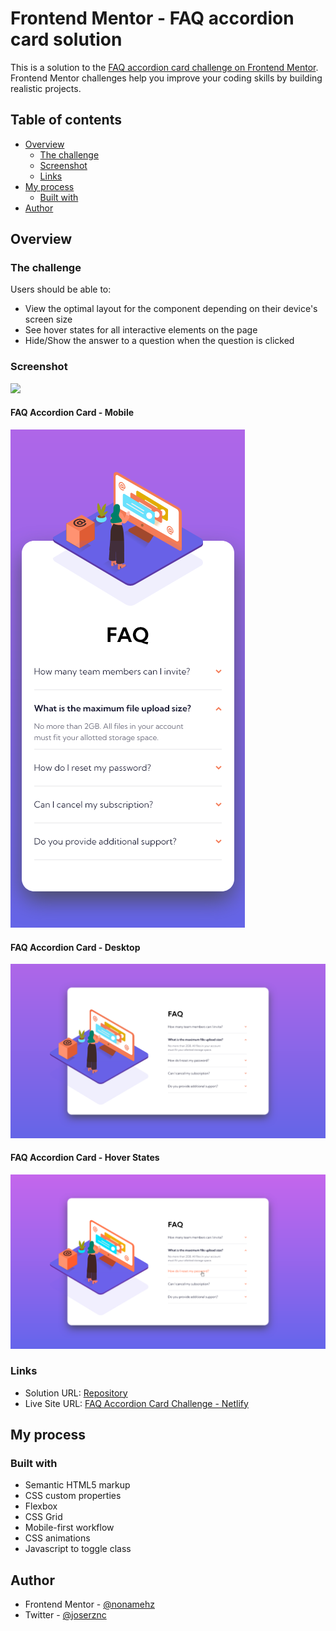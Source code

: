 # Frontend Mentor - FAQ accordion card solution

This is a solution to the [FAQ accordion card challenge on Frontend Mentor](https://www.frontendmentor.io/challenges/faq-accordion-card-XlyjD0Oam). Frontend Mentor challenges help you improve your coding skills by building realistic projects.

## Table of contents

- [Overview](#overview)
  - [The challenge](#the-challenge)
  - [Screenshot](#screenshot)
  - [Links](#links)
- [My process](#my-process)
  - [Built with](#built-with)
- [Author](#author)

## Overview

### The challenge

Users should be able to:

- View the optimal layout for the component depending on their device's screen size
- See hover states for all interactive elements on the page
- Hide/Show the answer to a question when the question is clicked

### Screenshot

![](./screenshot.jpg)

#### FAQ Accordion Card - Mobile

![Screenshot FAQ Accordion Card - Mobile](./screenshots/Screenshot-Mobile.png)

#### FAQ Accordion Card - Desktop

![Screenshot FAQ Accordion Card - Desktop](./screenshots/Screenshot-Desktop.png)

#### FAQ Accordion Card - Hover States

![Screenshot FAQ Accordion Card - Desktop](./screenshots/Screenshot-HoverEffect.png)

### Links

- Solution URL: [Repository](https://github.com/nonamehz/frontend-mentor-challenges/tree/main/07-FAQ%20accordion%20card)
- Live Site URL: [FAQ Accordion Card Challenge - Netlify](https://faqaccordioncard-challenge.netlify.app/)

## My process

### Built with

- Semantic HTML5 markup
- CSS custom properties
- Flexbox
- CSS Grid
- Mobile-first workflow
- CSS animations
- Javascript to toggle class

## Author

- Frontend Mentor - [@nonamehz](https://www.frontendmentor.io/profile/nonamehz)
- Twitter - [@joserznc](https://www.twitter.com/joserznc)